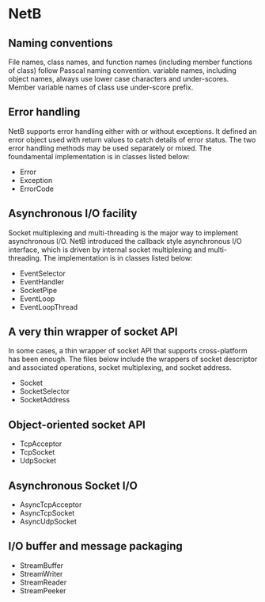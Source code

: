# NetB

## Naming conventions 

File names, class names, and function names (including member functions of class) follow Passcal naming convention. variable names, including object names, always use lower case characters and under-scores. Member variable names of class use under-score prefix. 

## Error handling 

NetB supports error handling either with or without exceptions. It defined an error object used with return values to catch details of error status. The two error handling methods may be used separately or mixed. The foundamental implementation is in classes listed below:  

- Error
- Exception  
- ErrorCode  

## Asynchronous I/O facility  

Socket multiplexing and multi-threading is the major way to implement asynchronous I/O. NetB introduced the callback style asynchronous I/O interface, which is driven by internal socket multiplexing and multi-threading. The implementation is in classes listed below: 

- EventSelector  
- EventHandler  
- SocketPipe  
- EventLoop  
- EventLoopThread  

## A very thin wrapper of socket API  

In some cases, a thin wrapper of socket API that supports cross-platform has been enough. The files below include the wrappers of socket descriptor and associated operations, socket multiplexing, and socket address.  

- Socket  
- SocketSelector  
- SocketAddress  

## Object-oriented socket API  

- TcpAcceptor  
- TcpSocket  
- UdpSocket  

## Asynchronous Socket I/O  

- AsyncTcpAcceptor  
- AsyncTcpSocket  
- AsyncUdpSocket 

## I/O buffer and message packaging  

- StreamBuffer  
- StreamWriter  
- StreamReader  
- StreamPeeker  
